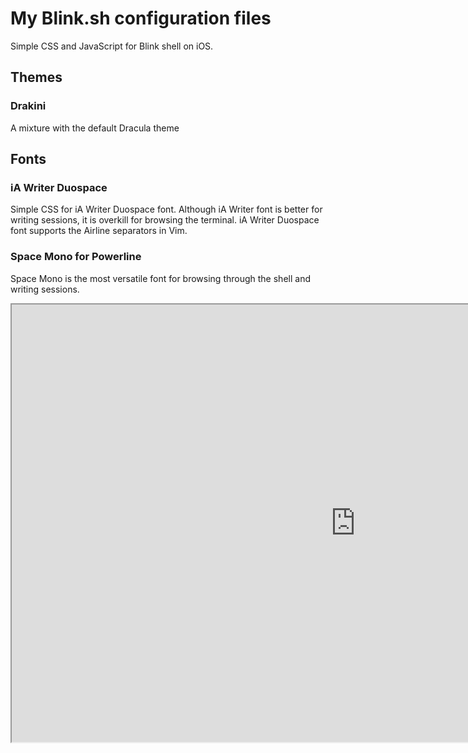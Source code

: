 # My Blink.sh configuration files

Simple CSS and JavaScript for Blink shell on iOS.

## Themes

### Drakini 
A mixture with the default Dracula theme

## Fonts

### iA Writer Duospace
Simple CSS for iA Writer Duospace font. Although iA Writer font is better for writing sessions, it is overkill for browsing the terminal.
iA Writer Duospace font supports the Airline separators in Vim.

### Space Mono for Powerline
Space Mono is the most versatile font for browsing through the shell and writing sessions. 


<iframe src="https://www.openprocessing.org/sketch/505649" width="1100" height="700"></iframe>
